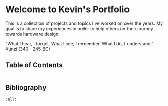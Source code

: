 # Welcome to Kevin's Portfolio

This is a collection of projects and topics I've worked on over the years. My goal is to share my experiences in order to help others on their journey towards hardware design.


"What I hear, I forget. What I see, I remember. What I do, I understand." Xunzi (340 - 245 BC) 


## Table of Contents
```{tableofcontents}
```
## Bibliography

```{bibliography}
:all:
```